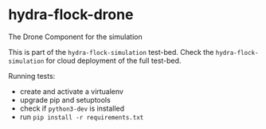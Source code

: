 # hydra-flock-drone
The Drone Component for the simulation


This is part of the `hydra-flock-simulation` test-bed. Check the `hydra-flock-simulation` for cloud deployment of the full test-bed.

Running tests:
* create and activate a virtualenv
* upgrade pip and setuptools
* check if `python3-dev` is installed
* run `pip install -r requirements.txt`

